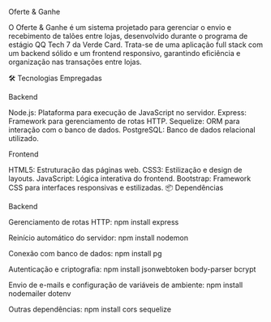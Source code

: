 Oferte & Ganhe 

O Oferte & Ganhe é um sistema projetado para gerenciar o envio e recebimento de talões entre lojas, desenvolvido durante o programa de estágio QQ Tech 7 da Verde Card. Trata-se de uma aplicação full stack com um backend sólido e um frontend responsivo, garantindo eficiência e organização nas transações entre lojas.

🛠️ Tecnologias Empregadas

Backend

Node.js: Plataforma para execução de JavaScript no servidor.
Express: Framework para gerenciamento de rotas HTTP.
Sequelize: ORM para interação com o banco de dados.
PostgreSQL: Banco de dados relacional utilizado.

Frontend

HTML5: Estruturação das páginas web.
CSS3: Estilização e design de layouts.
JavaScript: Lógica interativa do frontend.
Bootstrap: Framework CSS para interfaces responsivas e estilizadas.
📦 Dependências

Backend

Gerenciamento de rotas HTTP:
npm install express

Reinício automático do servidor:
npm install nodemon

Conexão com banco de dados:
npm install pg

Autenticação e criptografia:
npm install jsonwebtoken body-parser bcrypt

Envio de e-mails e configuração de variáveis de ambiente:
npm install nodemailer dotenv

Outras dependências:
npm install cors sequelize
